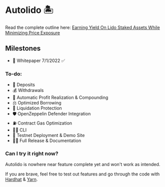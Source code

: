 # Autolido 🏝️
Read the complete outline here: [Earning Yield On Lido Staked Assets While Minimizing Price Exposure](https://docs.google.com/document/d/1wQ-vzP7TlSUF-PgjePvF3JFit6_0J2Mg8zCSrj5tKfc/edit?usp=sharing)

## Milestones
- 📜 Whitepaper 7/1/2022 ✅
### To-do:
- 🏧 Deposits
- 💰 Withdrawals
- 🔄 Automatic Profit Realization & Compounding
- ⚖️ Optimized Borrowing
- 🌊 Liquidation Protection
- 🛡️ OpenZeppelin Defender Integration
- ⛽ Contract Gas Optimization
- 👨‍💻 CLI
- 🚧 Testnet Deployment & Demo Site
- 🎉🎂 Full Release & Documentation

### Can I try it right now?
Autolido is nowhere near feature complete yet and won't work as intended.

If you are brave, feel free to test out features and go through the code with [Hardhat](https://hardhat.org/) & [Yarn](https://yarnpkg.com/).

